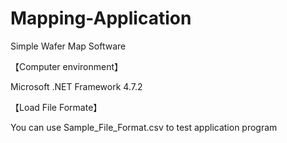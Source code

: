 # Mapping-Application
Simple Wafer Map Software

【Computer environment】

Microsoft .NET Framework 4.7.2

【Load File Formate】

You can use Sample_File_Format.csv to test application program
